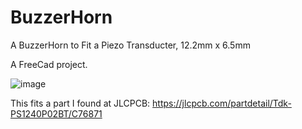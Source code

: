 # BuzzerHorn
A BuzzerHorn to Fit a Piezo Transducter, 12.2mm x 6.5mm

A FreeCad project.

![image](https://user-images.githubusercontent.com/5836181/204424521-fbb57517-f856-442d-b4ad-dd70aa9b67e2.png)

This fits a part I found at JLCPCB: https://jlcpcb.com/partdetail/Tdk-PS1240P02BT/C76871

